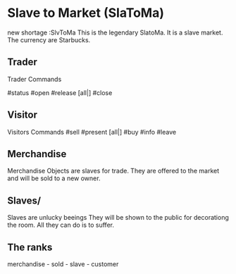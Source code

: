 # Slave to Market (SlaToMa)
new shortage :SlvToMa
This is the legendary SlatoMa. It is a slave market.
The currency are Starbucks.

## Trader
Trader Commands

#status
#open
#release [all|<Nickname>] 
#close 



## Visitor 
Visitors Commands
#sell <nickname>
#present [all|<Nickname>] 
#buy <nickname>
#info
#leave 

## Merchandise

Merchandise Objects are slaves for trade. 
They are offered to the market and will be sold to a new owner.

## Slaves/
Slaves are unlucky beeings  They will be shown to the public for decorationg the room. All they can do is to suffer.


## The ranks

merchandise - sold - slave - customer

